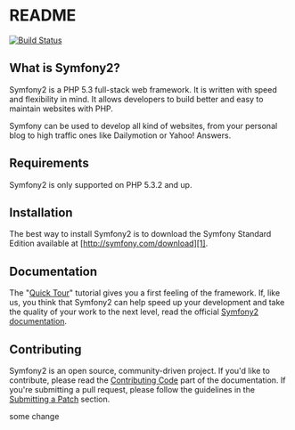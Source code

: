 README
======

[![Build Status](https://secure.travis-ci.org/symfony/symfony.png?branch=2.0)](http://travis-ci.org/symfony/symfony)

What is Symfony2?
-----------------

Symfony2 is a PHP 5.3 full-stack web framework. It is written with speed and
flexibility in mind. It allows developers to build better and easy to maintain
websites with PHP.

Symfony can be used to develop all kind of websites, from your personal blog
to high traffic ones like Dailymotion or Yahoo! Answers.

Requirements
------------

Symfony2 is only supported on PHP 5.3.2 and up.

Installation
------------

The best way to install Symfony2 is to download the Symfony Standard Edition
available at [http://symfony.com/download][1].

Documentation
-------------

The "[Quick Tour][2]" tutorial gives you a first feeling of the framework. If,
like us, you think that Symfony2 can help speed up your development and take
the quality of your work to the next level, read the official
[Symfony2 documentation][3].

Contributing
------------

Symfony2 is an open source, community-driven project. If you'd like to contribute,
please read the [Contributing Code][4] part of the documentation. If you're submitting
a pull request, please follow the guidelines in the [Submitting a Patch][5] section.

[1]: http://symfony.com/download
[2]: http://symfony.com/get_started
[3]: http://symfony.com/doc/current/
[4]: http://symfony.com/doc/current/contributing/code/index.html
[5]: http://symfony.com/doc/current/contributing/code/patches.html#check-list



some change
